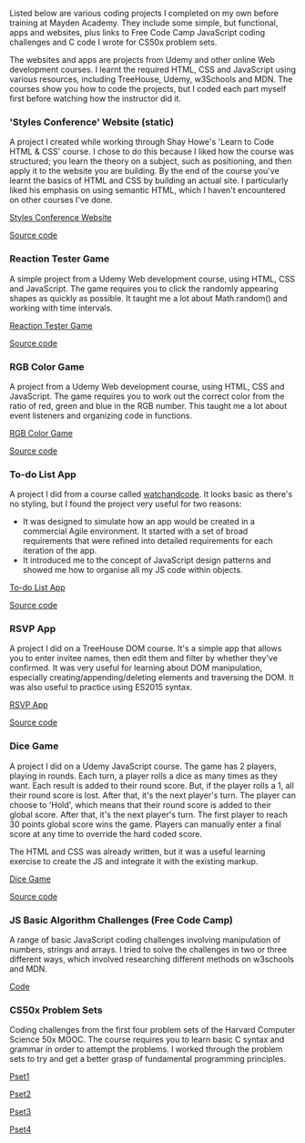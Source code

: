Listed below are various coding projects I completed on my own before training at Mayden Academy. They include some simple, but functional, apps and websites, plus links to Free Code Camp JavaScript coding challenges and C code I wrote for CS50x problem sets.

The websites and apps are projects from Udemy and other online Web development courses. I learnt the required HTML, CSS and JavaScript using various resources, including TreeHouse, Udemy, w3Schools and MDN. The courses show you how to code the projects, but I coded each part myself first before watching how the instructor did it.

### 'Styles Conference' Website (static)

A project I created while working through Shay Howe's 'Learn to Code HTML & CSS' course. I chose to do this because I liked how the course was structured; you learn the theory on a subject, such as positioning, and then apply it to the website you are building. By the end of the course you've learnt the basics of HTML and CSS by building an actual site. I particularly liked his emphasis on using semantic HTML, which I haven't encountered on other courses I've done.

[Styles Conference Website](https://obwansan.github.io/styles-conference/)

[Source code](https://github.com/obwansan/styles-conference)

### Reaction Tester Game

A simple project from a Udemy Web development course, using HTML, CSS and JavaScript. The game requires you to click the randomly appearing shapes as quickly as possible. It taught me a lot about Math.random() and working with time intervals.

[Reaction Tester Game](https://obwansan.github.io/js-reaction-tester-game/)

[Source code](https://github.com/obwansan/js-reaction-tester-game/)

### RGB Color Game

A project from a Udemy Web development course, using HTML, CSS and JavaScript. The game requires you to work out the correct color from the ratio of red, green and blue in the RGB number. This taught me a lot about event listeners and organizing code in functions.

[RGB Color Game](https://obwansan.github.io/rgb-color-game/)

[Source code](https://github.com/obwansan/rgb-color-game/)

### To-do List App

A project I did from a course called [watchandcode](http://watchandcode.com). It looks basic as there's no styling, but I found the project very useful for two reasons:
* It was designed to simulate how an app would be created in a commercial Agile environment. It started with a set of broad requirements that were refined into detailed requirements for each iteration of the app.
* It introduced me to the concept of JavaScript design patterns and showed me how to organise all my JS code within objects.

[To-do List App](https://obwansan.github.io/practical-javascript/)

[Source code](https://github.com/obwansan/practical-javascript/)

### RSVP App

A project I did on a TreeHouse DOM course. It's a simple app that allows you to enter invitee names, then edit them and filter by whether they've confirmed. It was very useful for learning about DOM manipulation, especially creating/appending/deleting elements and traversing the DOM. It was also useful to practice using ES2015 syntax.

[RSVP App](https://obwansan.github.io/RSVP-App/)

[Source code](https://github.com/obwansan/RSVP-App/)

### Dice Game

A project I did on a Udemy JavaScript course. The game has 2 players, playing in rounds. Each turn, a player rolls a dice as many times as they want. Each result is added to their round score. But, if the player rolls a 1, all their round score is lost. After that, it's the next player's turn. The player can choose to 'Hold', which means that their round score is added to their global score. After that, it's the next player's turn. The first player to reach 30 points global score wins the game. Players can manually enter a final score at any time to override the hard coded score.

The HTML and CSS was already written, but it was a useful learning exercise to create the JS and integrate it with the existing markup.

[Dice Game](https://obwansan.github.io/dice-game/)

[Source code](https://github.com/obwansan/dice-game/)

### JS Basic Algorithm Challenges (Free Code Camp)

A range of basic JavaScript coding challenges involving manipulation of numbers, strings and arrays. I tried to solve the challenges in two or three different ways, which involved researching different methods on w3schools and MDN.

[Code](https://github.com/obwansan/FCC-Basic-Algorithm-Challenges)

### CS50x Problem Sets

Coding challenges from the first four problem sets of the Harvard Computer Science 50x MOOC. The course requires you to learn basic C syntax and grammar in order to attempt the problems. I worked through the problem sets to try and get a better grasp of fundamental programming principles.

[Pset1](https://github.com/obwansan/CS50x-Pset-1)

[Pset2](https://github.com/obwansan/CS50x-Pset-2)

[Pset3](https://github.com/obwansan/CS50x-Pset-3)

[Pset4](https://github.com/obwansan/CS50x-Pset-4)
